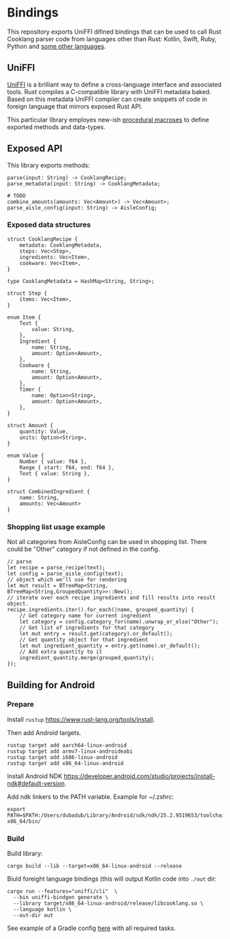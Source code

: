 
# Bindings

This repository exports UniFFI difined bindings that can be used to call Rust Cooklang parser code from languages other than Rust: Kotlin, Swift, Ruby, Python and [some other languages](https://mozilla.github.io/uniffi-rs/#third-party-foreign-language-bindings).

## UniFFI

[UniFFI](https://mozilla.github.io/uniffi-rs/Overview.html) is a brilliant way to define a cross-language interface and associated tools. Rust compiles a C-compatible library with UniFFI metadata baked. Based on this metadata UniFFI compiler can create snippets of code in foreign language that mirrors exposed Rust API.

This particular library employes new-ish [procedural macroses](https://mozilla.github.io/uniffi-rs/proc_macro/index.html) to define exported methods and data-types.

## Exposed API

This library exports methods:

    parse(input: String) -> CooklangRecipe;
    parse_metadata(input: String) -> CooklangMetadata;

    # TODO
    combine_amounts(amounts: Vec<Amount>) -> Vec<Amount>;
    parse_aisle_config(input: String) -> AisleConfig;

### Exposed data structures

    struct CooklangRecipe {
        metadata: CooklangMetadata,
        steps: Vec<Step>,
        ingredients: Vec<Item>,
        cookware: Vec<Item>,
    }

    type CooklangMetadata = HashMap<String, String>;

    struct Step {
        items: Vec<Item>,
    }

    enum Item {
        Text {
            value: String,
        },
        Ingredient {
            name: String,
            amount: Option<Amount>,
        },
        Cookware {
            name: String,
            amount: Option<Amount>,
        },
        Timer {
            name: Option<String>,
            amount: Option<Amount>,
        },
    }

    struct Amount {
        quantity: Value,
        units: Option<String>,
    }

    enum Value {
        Number { value: f64 },
        Range { start: f64, end: f64 },
        Text { value: String },
    }

    struct CombinedIngredient {
        name: String,
        amounts: Vec<Amount>
    }

### Shopping list usage example

Not all categories from AisleConfig can be used in shopping list. There could be "Other" category if not defined in the config.

    // parse
    let recipe = parse_recipe(text);
    let config = parse_aisle_config(text);
    // object which we'll use for rendering
    let mut result = BTreeMap<String, BTreeMap<String,GroupedQuantity>>::New();
    // iterate over each recipe ingredients and fill results into result object.
    recipe.ingredients.iter().for_each(|name, grouped_quantity| {
        // Get category name for current ingredient
        let category = config.category_for(name).unwrap_or_else("Other");
        // Get list of ingredients for that category
        let mut entry = result.get(category).or_default();
        // Get quantity object for that ingredient
        let mut ingredient_quantity = entry.get(name).or_default();
        // Add extra quantity to it
        ingredient_quantity.merge(grouped_quantity);
    });



## Building for Android

### Prepare

Install `rustup` https://www.rust-lang.org/tools/install.

Then add Android targets.

    rustup target add aarch64-linux-android
    rustup target add armv7-linux-androideabi
    rustup target add i686-linux-android
    rustup target add x86_64-linux-android

Install Android NDK https://developer.android.com/studio/projects/install-ndk#default-version.

Add ndk linkers to the PATH variable. Example for ~/.zshrc:

    export PATH=$PATH:/Users/dubadub/Library/Android/sdk/ndk/25.2.9519653/toolchains/llvm/prebuilt/darwin-x86_64/bin/

### Build

Build library:

    cargo build --lib --target=x86_64-linux-android --release

Biuld foreight language bindings (this will output Kotlin code into `./out` dir:

    cargo run --features="uniffi/cli"  \
      --bin uniffi-bindgen generate \
      --library target/x86_64-linux-android/release/libcooklang.so \
      --language kotlin \
      --out-dir out

See example of a Gradle config [here](https://github.com/cooklang/cooklang-android/blob/main/app/build.gradle#L77-L132) with all required tasks.
